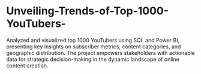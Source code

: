 # Unveiling-Trends-of-Top-1000-YouTubers-
Analyzed and visualized top 1000 YouTubers using SQL and Power BI, presenting key insights on subscriber metrics, content categories, and geographic distribution. The project empowers stakeholders with actionable data for strategic decision-making in the dynamic landscape of online content creation.
